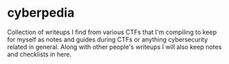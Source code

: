 # cyberpedia
Collection of writeups I find from various CTFs that I'm compiling to keep for myself as notes and guides during CTFs or anything cybersecurity related in general. Along with other people's writeups I will also keep notes and checklists in here.
